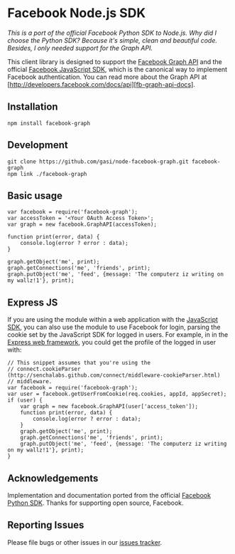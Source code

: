 Facebook Node.js SDK
====================

_This is a port of the official Facebook Python SDK to Node.js.
Why did I choose the Python SDK? Because it's simple, clean and beautiful code.
Besides, I only needed support for the Graph API._

This client library is designed to support the
[Facebook Graph API][fb-graph-api-docs] and the official
[Facebook JavaScript SDK][fb-js-sdk], which is the canonical way to implement
Facebook authentication. You can read more about the Graph API at
[http://developers.facebook.com/docs/api][fb-graph-api-docs].

Installation
------------

    npm install facebook-graph

Development
-----------

    git clone https://github.com/gasi/node-facebook-graph.git facebook-graph
    npm link ./facebook-graph

Basic usage
-----------

    var facebook = require('facebook-graph');
    var accessToken = '<Your OAuth Access Token>';
    var graph = new facebook.GraphAPI(accessToken);

    function print(error, data) {
        console.log(error ? error : data);
    }

    graph.getObject('me', print);
    graph.getConnections('me', 'friends', print);
    graph.putObject('me', 'feed', {message: 'The computerz iz writing on my wallz!1'}, print);

Express JS
----------

If you are using the module within a web application with the
[JavaScript SDK][fb-js-sdk], you can also use the module to use Facebook for
login, parsing the cookie set by the JavaScript SDK for logged in users.
For example, in in the [Express web framework][express-js], you could get the
profile of the logged in user with:


    // This snippet assumes that you're using the
    // connect.cookieParser (http://senchalabs.github.com/connect/middleware-cookieParser.html)
    // middleware.
    var facebook = require('facebook-graph');
    var user = facebook.getUserFromCookie(req.cookies, appId, appSecret);
    if (user) {
        var graph = new facebook.GraphAPI(user['access_token']);
        function print(error, data) {
            console.log(error ? error : data);
        }
        graph.getObject('me', print);
        graph.getConnections('me', 'friends', print);
        graph.putObject('me', 'feed', {message: 'The computerz iz writing on my wallz!1'}, print);
    }


Acknowledgements
----------------

Implementation and documentation ported from the official
[Facebook Python SDK][fb-python-sdk].
Thanks for supporting open source, Facebook.

Reporting Issues
----------------

Please file bugs or other issues in our [issues tracker][issues].

[fb-js-sdk]: http://github.com/facebook/connect-js
[fb-graph-api-docs]: http://developers.facebook.com/docs/api
[fb-python-sdk]: http://github.com/facebook/python-sdk
[express-js]: http://expressjs.com
[issues]: https://github.com/gasi/node-facebook/issues
